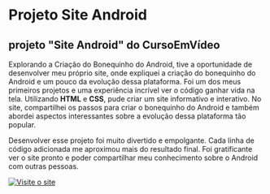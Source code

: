 <h1>Projeto Site Android</h1>
<h2>projeto "Site Android" do CursoEmVídeo</h2>
  <p>Explorando a Criação do Bonequinho do Android, tive a oportunidade de desenvolver meu próprio site, onde expliquei a criação do bonequinho do Android e 
    um pouco da evolução dessa plataforma. Foi um dos meus primeiros projetos e uma experiência incrível ver o código ganhar vida na tela. 
    Utilizando <strong>HTML</strong> e <strong>CSS</strong>, pude criar um site informativo e interativo. No site, compartilhei os passos 
    para criar o bonequinho do Android e também abordei aspectos interessantes sobre a evolução dessa plataforma tão popular.</p>
    
  <p>Desenvolver esse projeto foi muito divertido e empolgante. Cada linha de código adicionada me aproximou mais do resultado final. 
    Foi gratificante ver o site pronto e poder compartilhar meu conhecimento sobre o Android com outras pessoas.</p>

[![Visite o site](https://img.shields.io/badge/Site-Online-blue)](https://mr-programador.github.io/CursoEmVideo-Projeto-Android/)
